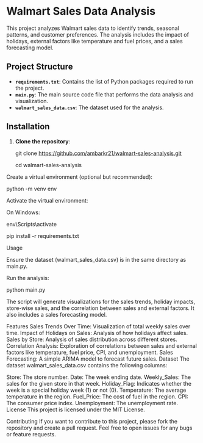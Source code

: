 # Walmart Sales Data Analysis

This project analyzes Walmart sales data to identify trends, seasonal patterns, and customer preferences. The analysis includes the impact of holidays, external factors like temperature and fuel prices, and a sales forecasting model.

## Project Structure

- **`requirements.txt`**: Contains the list of Python packages required to run the project.
- **`main.py`**: The main source code file that performs the data analysis and visualization.
- **`walmart_sales_data.csv`**: The dataset used for the analysis.

## Installation

1. **Clone the repository**:
   
   git clone https://github.com/ambarkr21/walmart-sales-analysis.git
   
   cd walmart-sales-analysis
   
Create a virtual environment (optional but recommended):

python -m venv env

Activate the virtual environment:

On Windows:

env\Scripts\activate


pip install -r requirements.txt

Usage

Ensure the dataset (walmart_sales_data.csv) is in the same directory as main.py.

Run the analysis:

python main.py

The script will generate visualizations for the sales trends, holiday impacts, store-wise sales, and the correlation between sales and external factors. It also includes a sales forecasting model.

Features
Sales Trends Over Time: Visualization of total weekly sales over time.
Impact of Holidays on Sales: Analysis of how holidays affect sales.
Sales by Store: Analysis of sales distribution across different stores.
Correlation Analysis: Exploration of correlations between sales and external factors like temperature, fuel price, CPI, and unemployment.
Sales Forecasting: A simple ARIMA model to forecast future sales.
Dataset
The dataset walmart_sales_data.csv contains the following columns:

Store: The store number.
Date: The week ending date.
Weekly_Sales: The sales for the given store in that week.
Holiday_Flag: Indicates whether the week is a special holiday week (1) or not (0).
Temperature: The average temperature in the region.
Fuel_Price: The cost of fuel in the region.
CPI: The consumer price index.
Unemployment: The unemployment rate.
License
This project is licensed under the MIT License.

Contributing
If you want to contribute to this project, please fork the repository and create a pull request. Feel free to open issues for any bugs or feature requests.
